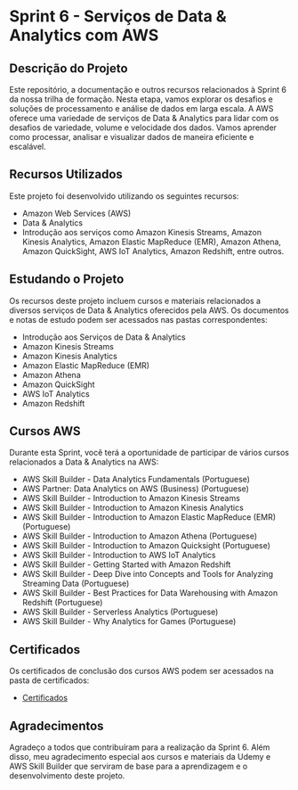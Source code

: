 # Sprint 6 - Serviços de Data & Analytics com AWS

## Descrição do Projeto

Este repositório, a documentação e outros recursos relacionados à Sprint 6 da nossa trilha de formação. Nesta etapa, vamos explorar os desafios e soluções de processamento e análise de dados em larga escala. A AWS oferece uma variedade de serviços de Data & Analytics para lidar com os desafios de variedade, volume e velocidade dos dados. Vamos aprender como processar, analisar e visualizar dados de maneira eficiente e escalável.

## Recursos Utilizados

Este projeto foi desenvolvido utilizando os seguintes recursos:

- Amazon Web Services (AWS)
- Data & Analytics
- Introdução aos serviços como Amazon Kinesis Streams, Amazon Kinesis Analytics, Amazon Elastic MapReduce (EMR), Amazon Athena, Amazon QuickSight, AWS IoT Analytics, Amazon Redshift, entre outros.

## Estudando o Projeto

Os recursos deste projeto incluem cursos e materiais relacionados a diversos serviços de Data & Analytics oferecidos pela AWS. Os documentos e notas de estudo podem ser acessados nas pastas correspondentes:

- Introdução aos Serviços de Data & Analytics
- Amazon Kinesis Streams
- Amazon Kinesis Analytics
- Amazon Elastic MapReduce (EMR)
- Amazon Athena
- Amazon QuickSight
- AWS IoT Analytics
- Amazon Redshift

## Cursos AWS

Durante esta Sprint, você terá a oportunidade de participar de vários cursos relacionados a Data & Analytics na AWS:

- AWS Skill Builder - Data Analytics Fundamentals (Portuguese)
- AWS Partner: Data Analytics on AWS (Business) (Portuguese)
- AWS Skill Builder - Introduction to Amazon Kinesis Streams
- AWS Skill Builder - Introduction to Amazon Kinesis Analytics
- AWS Skill Builder - Introduction to Amazon Elastic MapReduce (EMR) (Portuguese)
- AWS Skill Builder - Introduction to Amazon Athena (Portuguese)
- AWS Skill Builder - Introduction to Amazon Quicksight (Portuguese)
- AWS Skill Builder - Introduction to AWS IoT Analytics
- AWS Skill Builder - Getting Started with Amazon Redshift
- AWS Skill Builder - Deep Dive into Concepts and Tools for Analyzing Streaming Data (Portuguese)
- AWS Skill Builder - Best Practices for Data Warehousing with Amazon Redshift (Portuguese)
- AWS Skill Builder - Serverless Analytics (Portuguese)
- AWS Skill Builder - Why Analytics for Games (Portuguese)

## Certificados

Os certificados de conclusão dos cursos AWS podem ser acessados na pasta de certificados:

- [Certificados](./Certificados/)

## Agradecimentos

Agradeço a todos que contribuíram para a realização da Sprint 6. Além disso, meu agradecimento especial aos cursos e materiais da Udemy e AWS Skill Builder que serviram de base para a aprendizagem e o desenvolvimento deste projeto.
